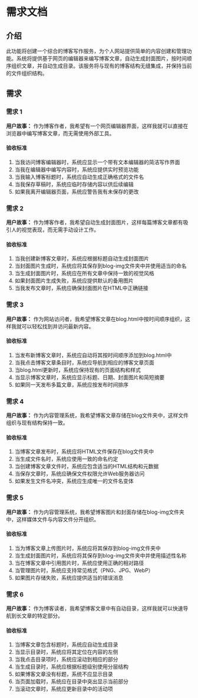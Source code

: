 # 需求文档

## 介绍

此功能将创建一个综合的博客写作服务，为个人网站提供简单的内容创建和管理功能。系统将提供基于网页的编辑器来编写博客文章，自动生成封面图片，按时间顺序组织文章，并自动生成目录。该服务将与现有的博客结构无缝集成，并保持当前的文件组织结构。

## 需求

### 需求 1

**用户故事：** 作为博客作者，我希望有一个网页编辑器界面，这样我就可以直接在浏览器中编写博客文章，而无需使用外部工具。

#### 验收标准

1. 当我访问博客编辑器时，系统应显示一个带有文本编辑器的简洁写作界面
2. 当我在编辑器中编写内容时，系统应提供实时预览功能
3. 当我输入博客标题时，系统应自动生成正确格式的文件名
4. 当我保存草稿时，系统应临时存储内容以供后续编辑
5. 如果我离开编辑器页面，系统应警告我有未保存的更改

### 需求 2

**用户故事：** 作为博客作者，我希望自动生成封面图片，这样每篇博客文章都有吸引人的视觉表现，而无需手动设计工作。

#### 验收标准

1. 当我创建新博客文章时，系统应根据标题自动生成封面图片
2. 当封面图片生成时，系统应将其保存到blog-img文件夹中并使用适当的命名
3. 当生成封面图片时，系统应在所有文章中保持一致的视觉风格
4. 如果封面图片生成失败，系统应提供默认的备用图片
5. 当我发布文章时，系统应确保封面图片在HTML中正确链接

### 需求 3

**用户故事：** 作为网站访问者，我希望博客文章在blog.html中按时间顺序组织，这样我就可以轻松找到并访问最新内容。

#### 验收标准

1. 当发布新博客文章时，系统应自动将其按时间顺序添加到blog.html中
2. 当我点击博客文章条目时，系统应导航到相应的博客文章页面
3. 当blog.html更新时，系统应保持现有的页面结构和样式
4. 当显示博客文章时，系统应显示标题、日期、封面图片和简短摘要
5. 如果同一天发布多篇文章，系统应按发布时间排序

### 需求 4

**用户故事：** 作为内容管理系统，我希望博客文章存储在blog文件夹中，这样文件组织与现有结构保持一致。

#### 验收标准

1. 当博客文章发布时，系统应将HTML文件保存在blog文件夹中
2. 当生成文件名时，系统应使用一致的命名约定
3. 当创建博客文章文件时，系统应包含适当的HTML结构和元数据
4. 当保存文章时，系统应确保文件权限允许Web服务器访问
5. 如果发生文件名冲突，系统应生成唯一的文件名变体

### 需求 5

**用户故事：** 作为内容管理系统，我希望博客图片和封面存储在blog-img文件夹中，这样媒体文件与内容文件分开组织。

#### 验收标准

1. 当为博客文章上传图片时，系统应将其保存到blog-img文件夹中
2. 当生成封面图片时，系统应将其保存到blog-img文件夹中并使用描述性名称
3. 当在博客文章中引用图片时，系统应使用正确的相对路径
4. 当管理图片时，系统应支持常见格式（PNG、JPG、WebP）
5. 如果图片存储失败，系统应提供适当的错误消息

### 需求 6

**用户故事：** 作为博客读者，我希望博客文章中有自动目录，这样我就可以快速导航到长文章的特定部分。

#### 验收标准

1. 当博客文章包含标题时，系统应自动生成目录
2. 当显示目录时，系统应将其定位在内容的左侧
3. 当我点击目录项时，系统应滚动到相应的部分
4. 当生成目录时，系统应根据标题级别使用分层结构
5. 如果博客文章没有标题，系统不应显示目录
6. 当页面加载时，系统应在目录中突出显示当前部分
7. 当滚动文章时，系统应更新目录中的活动项